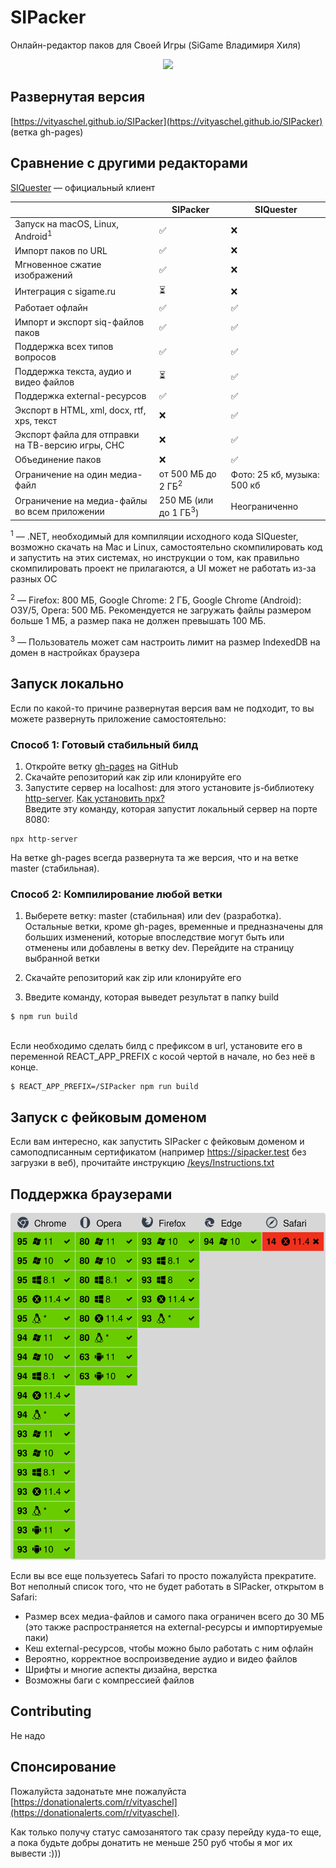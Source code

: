 # SIPacker

Онлайн-редактор паков для Своей Игры (SiGame Владимиря Хиля)

<p align="center">
  <img src="https://user-images.githubusercontent.com/59040542/137257961-73f0aceb-19c9-4e1f-a3fe-80204f145f2d.png" />
</p>

## Развернутая версия

[https://vityaschel.github.io/SIPacker](https://vityaschel.github.io/SIPacker) (ветка gh-pages)

## Сравнение с другими редакторами

<!-- ✅ ❌ ⏳ -->

[SIQuester](https://vladimirkhil.com/si/siquester) — официальный клиент

&nbsp;|SIPacker|SIQuester
---|---|---
Запуск на macOS, Linux, Android<sup>1</sup>|✅|❌
Импорт паков по URL|✅|❌
Мгновенное сжатие изображений|✅|❌
Интеграция с sigame.ru|⏳|❌
Работает офлайн|✅|✅
Импорт и экспорт siq-файлов паков|✅|✅
Поддержка всех типов вопросов|✅|✅
Поддержка текста, аудио и видео файлов|⏳|✅
Поддержка external-ресурсов|✅|✅
Экспорт в HTML, xml, docx, rtf, xps, текст|❌|✅
Экспорт файла для отправки на ТВ-версию игры, СНС|❌|✅
Объединение паков|❌|✅
Ограничение на один медиа-файл|от 500 МБ до 2 ГБ<sup>2</sup>|Фото: 25 кб, музыка: 500 кб
Ограничение на медиа-файлы во всем приложении|250 МБ (или до 1 ГБ<sup>3</sup>)|Неограниченно


<sup>1</sup> — .NET, необходимый для компиляции исходного кода SIQuester, возможно скачать на Mac и Linux, самостоятельно скомпилировать код и запустить на этих системах, но инструкции о том, как правильно скомпилировать проект не прилагаются, а UI может не работать из-за разных ОС

<sup>2</sup> — Firefox: 800 МБ, Google Chrome: 2 ГБ, Google Chrome (Android): ОЗУ/5, Opera: 500 МБ. Рекомендуется не загружать файлы размером больше 1 МБ, а размер пака не должен превышать 100 МБ.

<sup>3</sup> — Пользователь может сам настроить лимит на размер IndexedDB на домен в настройках браузера

## Запуск локально

Если по какой-то причине развернутая версия вам не подходит, то вы можете развернуть приложение самостоятельно:

### Способ 1: Готовый стабильный билд

1. Откройте ветку [gh-pages](https://github.com/VityaSchel/SIPacker/tree/gh-pages) на GitHub
2. Скачайте репозиторий как zip или клонируйте его
3. Запустите сервер на localhost: для этого установите js-библиотеку [http-server](https://www.npmjs.com/package/http-server). [Как установить npx?](https://www.npmjs.com/package/npx)
\
Введите эту команду, которая запустит локальный сервер на порте 8080:
```
npx http-server
```
На ветке gh-pages всегда развернута та же версия, что и на ветке master (стабильная).

### Способ 2: Компилирование любой ветки

1. Выберете ветку: master (стабильная) или dev (разработка). Остальные ветки, кроме gh-pages, временные и предназначены для больших изменений, которые впоследствие могут быть или отменены или добавлены в ветку dev. Перейдите на страницу выбранной ветки

2. Скачайте репозиторий как zip или клонируйте его

3. Введите команду, которая выведет результат в папку build
```
$ npm run build
```
\
Если необходимо сделать билд с префиксом в url, установите его в переменной REACT_APP_PREFIX с косой чертой в начале, но без неё в конце.
```
$ REACT_APP_PREFIX=/SIPacker npm run build
```

## Запуск с фейковым доменом

Если вам интересно, как запустить SIPacker с фейковым доменом и самоподписанным сертификатом (например https://sipacker.test без загрузки в веб), прочитайте инструкцию [/keys/Instructions.txt](/keys/Instructions.txt)

## Поддержка браузерами

![Поддержка браузерами](./.github/README/compatibility-table.svg)

Если вы все еще пользуетесь Safari то просто пожалуйста прекратите. Вот неполный список того, что не будет работать в SIPacker, открытом в Safari:

- Размер всех медиа-файлов и самого пака ограничен всего до 30 МБ (это также распространяется на external-ресурсы и импортируемые паки)
- Кеш external-ресурсов, чтобы можно было работать с ним офлайн
- Вероятно, корректное воспроизведение аудио и видео файлов
- Шрифты и многие аспекты дизайна, верстка
- Возможны баги с компрессией файлов

## Contributing

Не надо

## Спонсирование

Пожалуйста задонатьте мне пожалуйста [https://donationalerts.com/r/vityaschel](https://donationalerts.com/r/vityaschel).

Как только получу статус самозанятого так сразу перейду куда-то еще, а пока будьте добры донатить не меньше 250 руб чтобы я мог их вывести :)))